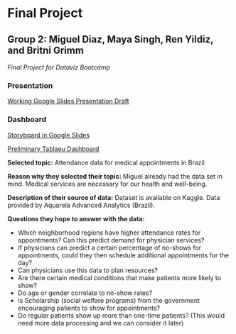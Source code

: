 # Final Project
## Group 2: Miguel Diaz, Maya Singh, Ren Yildiz, and Britni Grimm
*Final Project for Dataviz Bootcamp*

### Presentation
[Working Google Slides Presentation Draft](https://docs.google.com/presentation/d/1KQvsMLWR1pu0SqHGXU11xStyfQeG35imJ3Y69KPRyFs/edit#slide=id.gc56ac6f202_2_5)

### Dashboard
[Storyboard in Google Slides](https://docs.google.com/presentation/d/1yOO8OgxVIXWpHmmV2ujA7bumW2M0-66zk7i5WoHMizA/edit#slide=id.gc397379e9a_0_118)

[Preliminary Tablaeu Dashboard](https://public.tableau.com/profile/britni.grimm#!/vizhome/BrazilPublicHealthData/Dashboard1?publish=yes)

**Selected topic:** Attendance data for medical appointments in Brazil

**Reason why they selected their topic:** Miguel already had the data set in mind. Medical services are necessary for our health and well-being.

**Description of their source of data:** Dataset is available on Kaggle. Data provided by Aquarela Advanced Analytics (Brazil).

**Questions they hope to answer with the data:**
- Which neighborhood regions have higher attendance rates for appointments? Can this predict demand for physician services?
- If physicians can predict a certain percentage of no-shows for appointments, could they then schedule additional appointments for the day?
- Can physicians use this data to plan resources?
- Are there certain medical conditions that make patients more likely to show?
- Do age or gender correlate to no-show rates?
- Is Scholarship (social welfare programs) from the government encouraging patients to show for appointments?
- Do regular patients show up more than one-time patients? (This would need more data processing and we can consider it later)
